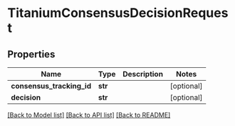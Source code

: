 # TitaniumConsensusDecisionRequest


## Properties
Name | Type | Description | Notes
------------ | ------------- | ------------- | -------------
**consensus_tracking_id** | **str** |  | [optional] 
**decision** | **str** |  | [optional] 

[[Back to Model list]](../README.md#documentation-for-models) [[Back to API list]](../README.md#documentation-for-api-endpoints) [[Back to README]](../README.md)


